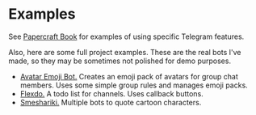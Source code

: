 # Examples

See [Papercraft Book](/book/) for examples of using specific Telegram features.

Also, here are some full project examples.
These are the real bots I've made, so they may be sometimes not polished for demo purposes.

- [Avatar Emoji Bot.](https://github.com/tm-a-t/folds/tree/main/examples/avatar_emoji_bot) 
  Creates an emoji pack of avatars for group chat members. Uses some simple group rules and manages emoji packs.
- [Flexdo.](https://github.com/tm-a-t/folds/tree/main/examples/flexdo) A todo list for channels. Uses callback buttons.
- [Smeshariki.](https://github.com/tm-a-t/folds/tree/main/examples/smeshariki) Multiple bots to quote cartoon characters.

